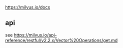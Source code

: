 
https://milvus.io/docs

## api

see https://milvus.io/api-reference/restful/v2.2.x/Vector%20Operations/get.md